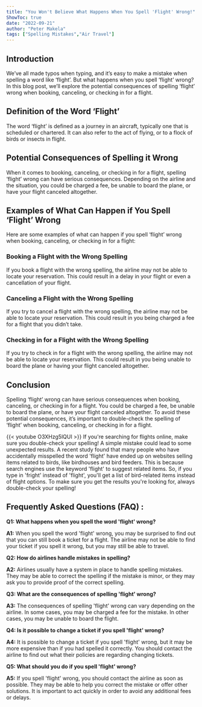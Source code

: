 ```yaml
---
title: "You Won't Believe What Happens When You Spell 'Flight' Wrong!"
ShowToc: true 
date: "2022-09-21"
author: "Peter Makela" 
tags: ["Spelling Mistakes","Air Travel"]
---
```

## Introduction 
We’ve all made typos when typing, and it’s easy to make a mistake when spelling a word like ‘flight’. But what happens when you spell ‘flight’ wrong? In this blog post, we’ll explore the potential consequences of spelling ‘flight’ wrong when booking, canceling, or checking in for a flight. 

## Definition of the Word ‘Flight’
The word ‘flight’ is defined as a journey in an aircraft, typically one that is scheduled or chartered. It can also refer to the act of flying, or to a flock of birds or insects in flight. 

## Potential Consequences of Spelling it Wrong
When it comes to booking, canceling, or checking in for a flight, spelling ‘flight’ wrong can have serious consequences. Depending on the airline and the situation, you could be charged a fee, be unable to board the plane, or have your flight canceled altogether. 

## Examples of What Can Happen if You Spell ‘Flight’ Wrong
Here are some examples of what can happen if you spell ‘flight’ wrong when booking, canceling, or checking in for a flight: 

### Booking a Flight with the Wrong Spelling
If you book a flight with the wrong spelling, the airline may not be able to locate your reservation. This could result in a delay in your flight or even a cancellation of your flight. 

### Canceling a Flight with the Wrong Spelling
If you try to cancel a flight with the wrong spelling, the airline may not be able to locate your reservation. This could result in you being charged a fee for a flight that you didn’t take. 

### Checking in for a Flight with the Wrong Spelling
If you try to check in for a flight with the wrong spelling, the airline may not be able to locate your reservation. This could result in you being unable to board the plane or having your flight canceled altogether. 

## Conclusion 
Spelling ‘flight’ wrong can have serious consequences when booking, canceling, or checking in for a flight. You could be charged a fee, be unable to board the plane, or have your flight canceled altogether. To avoid these potential consequences, it’s important to double-check the spelling of ‘flight’ when booking, canceling, or checking in for a flight.

{{< youtube O3XHzg5lQUI >}} 
If you're searching for flights online, make sure you double-check your spelling! A simple mistake could lead to some unexpected results. A recent study found that many people who have accidentally misspelled the word 'flight' have ended up on websites selling items related to birds, like birdhouses and bird feeders. This is because search engines use the keyword 'flight' to suggest related items. So, if you type in 'fright' instead of 'flight', you'll get a list of bird-related items instead of flight options. To make sure you get the results you're looking for, always double-check your spelling!

## Frequently Asked Questions (FAQ) :
**Q1: What happens when you spell the word 'flight' wrong?**

**A1:** When you spell the word 'flight' wrong, you may be surprised to find out that you can still book a ticket for a flight. The airline may not be able to find your ticket if you spell it wrong, but you may still be able to travel.

**Q2: How do airlines handle mistakes in spelling?**

**A2:** Airlines usually have a system in place to handle spelling mistakes. They may be able to correct the spelling if the mistake is minor, or they may ask you to provide proof of the correct spelling.

**Q3: What are the consequences of spelling 'flight' wrong?**

**A3:** The consequences of spelling 'flight' wrong can vary depending on the airline. In some cases, you may be charged a fee for the mistake. In other cases, you may be unable to board the flight.

**Q4: Is it possible to change a ticket if you spell 'flight' wrong?**

**A4:** It is possible to change a ticket if you spell 'flight' wrong, but it may be more expensive than if you had spelled it correctly. You should contact the airline to find out what their policies are regarding changing tickets.

**Q5: What should you do if you spell 'flight' wrong?**

**A5:** If you spell 'flight' wrong, you should contact the airline as soon as possible. They may be able to help you correct the mistake or offer other solutions. It is important to act quickly in order to avoid any additional fees or delays.





